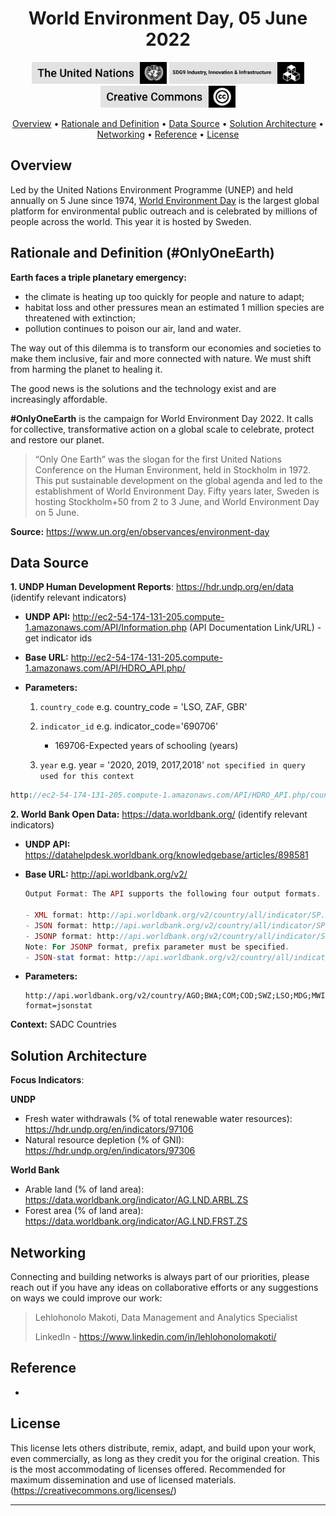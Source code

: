 <h1 align="center">World Environment Day, 05 June 2022</a></h1>

<p align='center'>
<img src="03_Resources/badge_un_title.png" style="height:35px" alt="un_badge" border="0">
<img src="03_Resources/badge_sdg4_title.png" style="height:35px" alt="cc_badge" border="0">
<img src="03_Resources/badge_cc_title.png" style="height:35px" alt="cc_badge" border="0">
</p>
<p align="center">
  <a href="#overview">Overview</a> •
  <a href="#Rationale and definition (SDG9c)">Rationale and Definition</a> •
  <a href="#Data Source">Data Source</a> •
  <a href="#Solution Architecture">Solution Architecture</a> •
  <a href="#networking">Networking</a> •
  <a href="#Reference">Reference</a> •
  <a href="#license">License</a>
</p>


## Overview

Led by the United Nations Environment Programme (UNEP) and held annually on 5 June since 1974, [World Environment Day](https://www.unep.org/events/un-day/world-environment-day-2022) is the largest global platform for environmental public outreach and is celebrated by millions of people across the world. This year it is hosted by Sweden.



## Rationale and Definition (#OnlyOneEarth)

**Earth faces a triple planetary emergency:**

- the climate is heating up too quickly for people and nature to adapt;
- habitat loss and other pressures mean an estimated 1 million species are threatened with extinction;
- pollution continues to poison our air, land and water.

The way out of this dilemma is to transform our economies and societies to make them inclusive, fair and more connected with nature. We must shift from harming the planet to healing it.

The good news is the solutions and the technology exist and are increasingly affordable.

**\#OnlyOneEarth** is the campaign for World Environment Day 2022. It calls for collective, transformative action on a global scale to celebrate, protect and restore our planet.

> “Only One Earth” was the slogan for the first United Nations Conference on the Human Environment, held in Stockholm in 1972. This put sustainable development on the global agenda and led to the establishment of World Environment Day. Fifty years later, Sweden is hosting Stockholm+50 from 2 to 3 June, and World Environment Day on 5 June.

**Source:** https://www.un.org/en/observances/environment-day



## Data Source

**1. UNDP Human Development Reports**: https://hdr.undp.org/en/data (identify relevant indicators)

- **UNDP API:** http://ec2-54-174-131-205.compute-1.amazonaws.com/API/Information.php (API Documentation Link/URL) - get indicator ids

- **Base URL:** http://ec2-54-174-131-205.compute-1.amazonaws.com/API/HDRO_API.php/

- **Parameters:**

  1. `country_code` e.g. country_code = 'LSO, ZAF, GBR'
  2. `indicator_id` e.g.  indicator_code='690706'
     - 169706-Expected years of schooling (years)

  3. `year` e.g. year = '2020, 2019, 2017,2018' `not specified in query used for this context`


```php
http://ec2-54-174-131-205.compute-1.amazonaws.com/API/HDRO_API.php/country_code=AGO,BWA,COM,COD,SWZ,LSO,MDG,MWI,MUS,MOZ,NAM,SYC,ZAF,TZA,ZMB,ZWE/indicator_id=46006
```

**2. World Bank Open Data:** https://data.worldbank.org/ (identify relevant indicators)

- **UNDP API:** https://datahelpdesk.worldbank.org/knowledgebase/articles/898581

- **Base URL:** http://api.worldbank.org/v2/

    ```php
    Output Format: The API supports the following four output formats.

    - XML format: http://api.worldbank.org/v2/country/all/indicator/SP.POP.TOTL?format=xml (paginated)
    - JSON format: http://api.worldbank.org/v2/country/all/indicator/SP.POP.TOTL?format=json (paginated)
    - JSONP format: http://api.worldbank.org/v2/country/all/indicator/SP.POP.TOTL?format=jsonP&prefix=Getdata  (invalid response)
    Note: For JSONP format, prefix parameter must be specified.
    - JSON-stat format: http://api.worldbank.org/v2/country/all/indicator/SP.POP.TOTL?format=jsonstat (usable - not paginated)
    ```

- **Parameters:**

    ```
    http://api.worldbank.org/v2/country/AGO;BWA;COM;COD;SWZ;LSO;MDG;MWI;MUS;MOZ;NAM;SYC;ZAF;TZA;ZMB;ZWE/indicator/AG.LND.ARBL.ZS?format=jsonstat
    ```

    



**Context:** SADC Countries



## Solution Architecture

**Focus Indicators**:

**UNDP**

- Fresh water withdrawals (% of total renewable water resources): https://hdr.undp.org/en/indicators/97106
- Natural resource depletion (% of GNI): https://hdr.undp.org/en/indicators/97306

**World Bank**

- Arable land (% of land area): https://data.worldbank.org/indicator/AG.LND.ARBL.ZS
- Forest area (% of land area): https://data.worldbank.org/indicator/AG.LND.FRST.ZS

## Networking

Connecting and building networks is always part of our  priorities, please reach out if you have any ideas on collaborative  efforts or any suggestions on ways we could improve our work:

> Lehlohonolo Makoti, Data Management and Analytics Specialist
>
> LinkedIn - https://www.linkedin.com/in/lehlohonolomakoti/



## Reference 

- 

## License

This license lets others distribute, remix, adapt, and build upon your  work, even commercially, as long as they credit you for the original  creation. This is the most accommodating of licenses offered.  Recommended for maximum dissemination and use of licensed materials. (https://creativecommons.org/licenses/)

****
